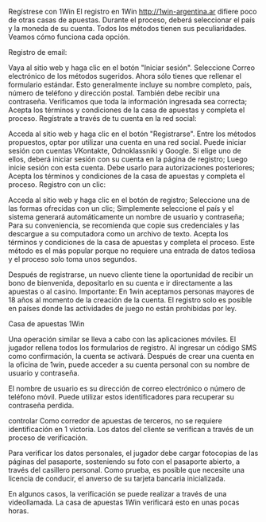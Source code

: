 Regístrese con 1Win
El registro en 1Win http://1win-argentina.ar difiere poco de otras casas de apuestas. Durante el proceso, deberá seleccionar el país y la moneda de su cuenta. Todos los métodos tienen sus peculiaridades. Veamos cómo funciona cada opción.

Registro de email:

Vaya al sitio web y haga clic en el botón "Iniciar sesión".
Seleccione Correo electrónico de los métodos sugeridos.
Ahora sólo tienes que rellenar el formulario estándar. Esto generalmente incluye su nombre completo, país, número de teléfono y dirección postal. También debe recibir una contraseña.
Verificamos que toda la información ingresada sea correcta;
Acepta los términos y condiciones de la casa de apuestas y completa el proceso.
Regístrate a través de tu cuenta en la red social:

Acceda al sitio web y haga clic en el botón "Registrarse".
Entre los métodos propuestos, optar por utilizar una cuenta en una red social.
Puede iniciar sesión con cuentas VKontakte, Odnoklassniki y Google.
Si elige uno de ellos, deberá iniciar sesión con su cuenta en la página de registro;
Luego inicie sesión con esta cuenta. Debe usarlo para autorizaciones posteriores;
Acepta los términos y condiciones de la casa de apuestas y completa el proceso.
Registro con un clic:

Acceda al sitio web y haga clic en el botón de registro;
Seleccione una de las formas ofrecidas con un clic;
Simplemente seleccione el país y el sistema generará automáticamente un nombre de usuario y contraseña;
Para su conveniencia, se recomienda que copie sus credenciales y las descargue a su computadora como un archivo de texto.
Acepta los términos y condiciones de la casa de apuestas y completa el proceso.
Este método es el más popular porque no requiere una entrada de datos tediosa y el proceso solo toma unos segundos.

Después de registrarse, un nuevo cliente tiene la oportunidad de recibir un bono de bienvenida, depositarlo en su cuenta e ir directamente a las apuestas o al casino. Importante: En 1win aceptamos personas mayores de 18 años al momento de la creación de la cuenta. El registro solo es posible en países donde las actividades de juego no están prohibidas por ley.

Casa de apuestas 1Win

Una operación similar se lleva a cabo con las aplicaciones móviles. El jugador rellena todos los formularios de registro. Al ingresar un código SMS como confirmación, la cuenta se activará. Después de crear una cuenta en la oficina de 1win, puede acceder a su cuenta personal con su nombre de usuario y contraseña.

El nombre de usuario es su dirección de correo electrónico o número de teléfono móvil. Puede utilizar estos identificadores para recuperar su contraseña perdida.

controlar
Como corredor de apuestas de terceros, no se requiere identificación en 1 victoria. Los datos del cliente se verifican a través de un proceso de verificación.

Para verificar los datos personales, el jugador debe cargar fotocopias de las páginas del pasaporte, sosteniendo su foto con el pasaporte abierto, a través del casillero personal. Como prueba, es posible que necesite una licencia de conducir, el anverso de su tarjeta bancaria inicializada.

En algunos casos, la verificación se puede realizar a través de una videollamada. La casa de apuestas 1Win verificará esto en unas pocas horas.
